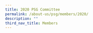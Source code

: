 ```yaml
---
title: 2020 PSG Committee
permalink: /about-us/psg/members/2020/
description: ""
third_nav_title: Members
---
```

